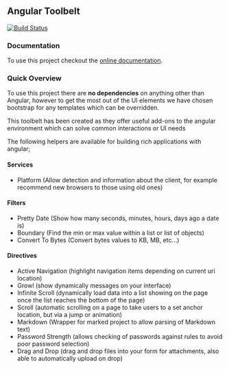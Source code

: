 ## Angular Toolbelt
[![Build Status](https://travis-ci.org/sysen-limited/angular-toolbelt.svg?branch=master)](https://travis-ci.org/sysen-limited/angular-toolbelt)

### Documentation

To use this project checkout the [online documentation](http://toolbelt.sysen.co.uk).

### Quick Overview

To use this project there are **no dependencies** on anything other than Angular, however to get the most out of the UI elements we have chosen bootstrap for any templates which can be overridden.

This toolbelt has been created as they offer useful add-ons to the angular environment which can solve common interactions or UI needs

The following helpers are available for building rich applications with angular;

#### Services

- Platform (Allow detection and information about the client, for example recommend new browsers to those using old ones)

#### Filters

- Pretty Date (Show how many seconds, minutes, hours, days ago a date is)
- Boundary (Find the min or max value within a list or list of objects)
- Convert To Bytes (Convert bytes values to KB, MB, etc...)

#### Directives

- Active Navigation (highlight navigation items depending on current uri location)
- Growl (show dynamically messages on your interface)
- Infinite Scroll (dynamically load data into a list showing on the page once the list reaches the bottom of the page)
- Scroll (automatic scrolling on a page to take users to a set anchor location, but via a jump or animation)
- Markdown (Wrapper for marked project to allow parsing of Markdown text)
- Password Strength (allows checking of passwords against rules to avoid poor password selection)
- Drag and Drop (drag and drop files into your form for attachments, also able to automatically upload on drop)
